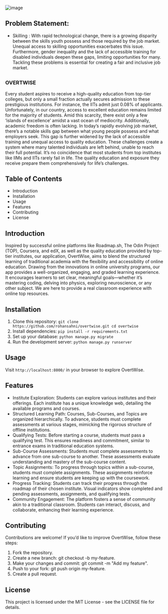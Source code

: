 ![image](https://github.com/user-attachments/assets/542900e4-61a2-44a7-895e-6e6ba79dab43)
## Problem Statement: 
- Skilling : With rapid technological change, there is a growing disparity between the skills youth
possess and those required by the job market. Unequal access to skilling opportunities exacerbates this issue.
Furthermore, gender inequality and the lack of accessible training for disabled individuals deepen these gaps, limiting
opportunities for many. Tackling these problems is essential for creating a fair and inclusive job market.

##
### OVERTWISE
Every student aspires to receive a high-quality education from top-tier colleges, but only a small fraction actually secures admission to these prestigious institutions. For instance, the IITs admit just 0.08% of applicants. Unfortunately, in our country, access to excellent education remains limited for the majority of students. Amid this scarcity, there exist only a few ‘islands of excellence’ amidst a vast ocean of mediocrity. Additionally, academic freedom is often lacking.
In today’s rapidly evolving job market, there’s a notable skills gap between what young people 
possess and what employers seek. This gap is further widened by the lack of accessible training and 
unequal access to quality education. These challenges create a system where many talented 
individuals are left behind, unable to reach their full potential. It’s no coincidence that most students 
from top institutes like IIMs and IITs rarely fail in life. The quality education and exposure they receive 
prepare them comprehensively for life’s challenges. 



## Table of Contents
* Introduction
* Installation
* Usage
* Features
* Contributing
* License

## Introduction
Inspired by successful online platforms like Roadmap.sh, The Odin Project (TOP), Coursera, and edX, as well as the quality education provided by top-tier institutes, our application, OvertWise, aims to blend the structured learning of traditional academia with the flexibility and accessibility of online education. Drawing from the innovations in online university programs, our app provides a well-organized, engaging, and graded learning experience. It encourages learners to set clear, meaningful goals—whether it’s mastering coding, delving into physics, exploring neuroscience, or any other subject. We are here to provide a real classroom experience with online top resources.

## Installation
1. Clone this repository: 
   `
   git clone https://github.com/rohansahni/overtwise.git
    cd overtwise
`
2. Install dependencies: 
   `pip install -r requirements.txt`
3. Set up your database:
   `python manage.py migrate
`
4. Run the development server:
   `python manage.py runserver
`

## Usage
Visit `http://localhost:8000/` in your browser to explore OvertWise.


## Features
- Institute Exploration: Students can explore various institutes and their offerings. Each institute has a unique knowledge web, detailing the available programs and courses.
- Structured Learning Path: Courses, Sub-Courses, and Topics are organized hierarchically. To advance, students must complete assessments at various stages, mimicking the rigorous structure of offline institutions.
- Qualifying Tests: Before starting a course, students must pass a qualifying test. This ensures readiness and commitment, similar to entrance exams in traditional education systems.
- Sub-Course Assessments: Students must complete assessments to advance from one sub-course to another. These assessments evaluate understanding and mastery of the sub-course content.
- Topic Assignments: To progress through topics within a sub-course, students must complete assignments. These assignments reinforce learning and ensure students are keeping up with the coursework.
- Progress Tracking: Students can track their progress through the roadmap of their chosen institute. Visual indicators show completed and pending assessments, assignments, and qualifying tests.
- Community Engagement: The platform fosters a sense of community akin to a traditional classroom. Students can interact, discuss, and collaborate, enhancing their learning experience.


## Contributing
Contributions are welcome! If you’d like to improve OvertWise, follow these steps:
1. Fork the repository.
2. Create a new branch: git checkout -b my-feature.
3. Make your changes and commit: git commit -m "Add my feature".
4. Push to your fork: git push origin my-feature.
5. Create a pull request.

## License
This project is licensed under the MIT License - see the LICENSE file for details.
